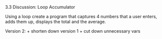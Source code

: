 3.3 Discussion: Loop Accumulator

Using a loop create a program that captures 4 numbers that a user enters, adds them up, displays the total and the average. 

Version 2:  + shorten down version 1
            + cut down unnecessary vars
